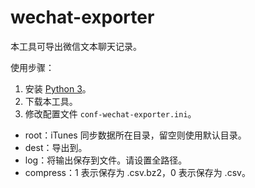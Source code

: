 # wechat-exporter

本工具可导出微信文本聊天记录。

使用步骤：
1. 安装 [Python 3](https://www.python.org/downloads/)。
2. 下载本工具。
3. 修改配置文件 `conf-wechat-exporter.ini`。
  * root：iTunes 同步数据所在目录，留空则使用默认目录。
  * dest：导出到。
  * log：将输出保存到文件。请设置全路径。
  * compress：1 表示保存为 .csv.bz2，0 表示保存为 .csv。

